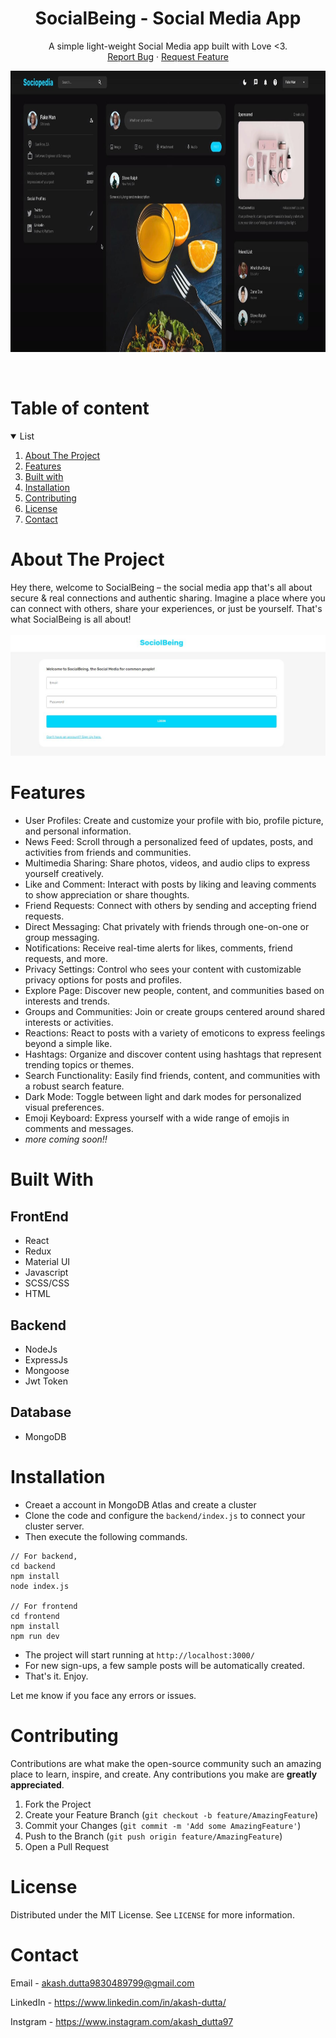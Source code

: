 <p align="center">
  <h1 align="center">SocialBeing - Social Media App</h1>
  <p align="center">
    A simple light-weight Social Media app built with Love <3.
    <br />
    <a href="https://github.com/akash-dutta-dev/BloggerApp/issues">Report Bug</a>
    ·
    <a href="https://github.com/akash-dutta-dev/BloggerApp/issues">Request Feature</a>
  </p>
  <a href="#">
    <img src="./assets/socialbeingHome.JPG" alt="Logo" width="1080" height="450">
  </a>

</p>
 <br>     
      
<!-- TABLE OF CONTENTS -->
# Table of content
<details open="open">
  <summary>List</summary>
  <ol>
    <li><a href="#about-the-project">About The Project</a></li>
    <li><a href="#features">Features</a></li>
    <li><a href="#built-with">Built with</a></li>
    <li><a href="#installation">Installation</a></li>
    <li><a href="#contributing">Contributing</a></li>
    <li><a href="#license">License</a></li>
    <li><a href="#contact">Contact</a></li>
  </ol>
</details>

<!-- ABOUT THE PROJECT -->

# About The Project

Hey there, welcome to SocialBeing – the social media app that's all about secure & real connections and authentic sharing. Imagine a place where you can connect with others, share your experiences, or just be yourself. That's what SocialBeing is all about!
<br><br>
<img src="./assets/socialbeingLogin.JPG" alt="Logo">

# Features

- User Profiles: Create and customize your profile with bio, profile picture, and personal information.
- News Feed: Scroll through a personalized feed of updates, posts, and activities from friends and communities.
- Multimedia Sharing: Share photos, videos, and audio clips to express yourself creatively.
- Like and Comment: Interact with posts by liking and leaving comments to show appreciation or share thoughts.
- Friend Requests: Connect with others by sending and accepting friend requests.
- Direct Messaging: Chat privately with friends through one-on-one or group messaging.
- Notifications: Receive real-time alerts for likes, comments, friend requests, and more.
- Privacy Settings: Control who sees your content with customizable privacy options for posts and profiles.
- Explore Page: Discover new people, content, and communities based on interests and trends.
- Groups and Communities: Join or create groups centered around shared interests or activities.
- Reactions: React to posts with a variety of emoticons to express feelings beyond a simple like.
- Hashtags: Organize and discover content using hashtags that represent trending topics or themes.
- Search Functionality: Easily find friends, content, and communities with a robust search feature.
- Dark Mode: Toggle between light and dark modes for personalized visual preferences.
- Emoji Keyboard: Express yourself with a wide range of emojis in comments and messages.
- <i>more coming soon!!</i>

# Built With

## FrontEnd

- React
- Redux
- Material UI
- Javascript
- SCSS/CSS
- HTML

## Backend

- NodeJs
- ExpressJs
- Mongoose
- Jwt Token

## Database

- MongoDB

<!-- Installation -->

# Installation

- Creaet a account in MongoDB Atlas and create a cluster
- Clone the code and configure the `backend/index.js` to connect your cluster server.
- Then execute the following commands.

```
// For backend,
cd backend
npm install
node index.js

// For frontend
cd frontend
npm install
npm run dev
```

- The project will start running at `http://localhost:3000/`
- For new sign-ups, a few sample posts will be automatically created.
- That's it. Enjoy.
  <br>

Let me know if you face any errors or issues.

<!-- CONTRIBUTING -->

# Contributing

Contributions are what make the open-source community such an amazing place to learn, inspire, and create. Any contributions you make are **greatly appreciated**.

1. Fork the Project
2. Create your Feature Branch (`git checkout -b feature/AmazingFeature`)
3. Commit your Changes (`git commit -m 'Add some AmazingFeature'`)
4. Push to the Branch (`git push origin feature/AmazingFeature`)
5. Open a Pull Request

<!-- LICENSE -->

# License

Distributed under the MIT License. See `LICENSE` for more information.

<!-- CONTACT -->

# Contact

Email - akash.dutta9830489799@gmail.com

LinkedIn - https://www.linkedin.com/in/akash-dutta/

Instgram - https://www.instagram.com/akash_dutta97
